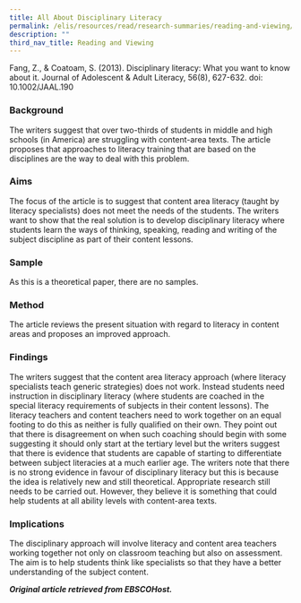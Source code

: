 ```yaml
---
title: All About Disciplinary Literacy
permalink: /elis/resources/read/research-summaries/reading-and-viewing/all-about-disciplinary-literacy/
description: ""
third_nav_title: Reading and Viewing
---
```

Fang, Z., & Coatoam, S. (2013). Disciplinary literacy: What you want to know about it. Journal of Adolescent & Adult Literacy, 56(8), 627-632. doi: 10.1002/JAAL.190

### Background

The writers suggest that over two-thirds of students in middle and high schools (in America) are struggling with content-area texts. The article proposes that approaches to literacy training that are based on the disciplines are the way to deal with this problem.

### Aims

The focus of the article is to suggest that content area literacy (taught by literacy specialists) does not meet the needs of the students. The writers want to show that the real solution is to develop disciplinary literacy where students learn the ways of thinking, speaking, reading and writing of the subject discipline as part of their content lessons.

### Sample

As this is a theoretical paper, there are no samples.

### Method

The article reviews the present situation with regard to literacy in content areas and proposes an improved approach.

### Findings

The writers suggest that the content area literacy approach (where literacy specialists teach generic strategies) does not work. Instead students need instruction in disciplinary literacy (where students are coached in the special literacy requirements of subjects in their content lessons). The literacy teachers and content teachers need to work together on an equal footing to do this as neither is fully qualified on their own. They point out that there is disagreement on when such coaching should begin with some suggesting it should only start at the tertiary level but the writers suggest that there is evidence that students are capable of starting to differentiate between subject literacies at a much earlier age. The writers note that there is no strong evidence in favour of disciplinary literacy but this is because the idea is relatively new and still theoretical. Appropriate research still needs to be carried out. However, they believe it is something that could help students at all ability levels with content-area texts.

### Implications

The disciplinary approach will involve literacy and content area teachers working together not only on classroom teaching but also on assessment. The aim is to help students think like specialists so that they have a better understanding of the subject content.


_**Original article retrieved from EBSCOHost.**_  

